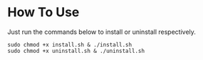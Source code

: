 # How To Use

Just run the commands below to install or uninstall respectively.

```console
sudo chmod +x install.sh & ./install.sh
sudo chmod +x uninstall.sh & ./uninstall.sh
```

